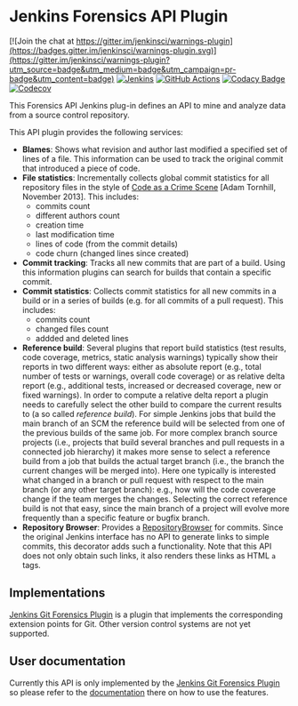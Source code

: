 # Jenkins Forensics API Plugin

[![Join the chat at https://gitter.im/jenkinsci/warnings-plugin](https://badges.gitter.im/jenkinsci/warnings-plugin.svg)](https://gitter.im/jenkinsci/warnings-plugin?utm_source=badge&utm_medium=badge&utm_campaign=pr-badge&utm_content=badge)
[![Jenkins](https://ci.jenkins.io/job/Plugins/job/forensics-api-plugin/job/master/badge/icon?subject=Jenkins%20CI)](https://ci.jenkins.io/job/Plugins/job/forensics-api-plugin/job/master/)
[![GitHub Actions](https://github.com/jenkinsci/forensics-api-plugin/workflows/GitHub%20CI/badge.svg?branch=master)](https://github.com/jenkinsci/forensics-api-plugin/actions)
[![Codacy Badge](https://api.codacy.com/project/badge/Grade/1be7bb5b899446968e411e6e59c8ea6c)](https://www.codacy.com/app/jenkinsci/forensics-api-plugin?utm_source=github.com&amp;utm_medium=referral&amp;utm_content=jenkinsci/forensics-api-plugin&amp;utm_campaign=Badge_Grade)
[![Codecov](https://codecov.io/gh/jenkinsci/forensics-api-plugin/branch/master/graph/badge.svg)](https://codecov.io/gh/jenkinsci/forensics-api-plugin)

This Forensics API Jenkins plug-in defines an API to mine and analyze data from a source control repository. 
 
This API plugin provides the following services:
- **Blames**: Shows what revision and author last modified a specified set of lines of a file. This information can be 
used to track the original commit that introduced a piece of code. 
- **File statistics**: Incrementally collects global commit statistics for all repository files in the style of 
  [Code as a Crime Scene](https://www.adamtornhill.com/articles/crimescene/codeascrimescene.htm) 
  \[Adam Tornhill, November 2013\]. This includes:
  - commits count
  - different authors count
  - creation time
  - last modification time
  - lines of code (from the commit details)
  - code churn (changed lines since created)
- **Commit tracking**: Tracks all new commits that are part of a build. Using this information plugins can search for 
 builds that contain a specific commit. 
- **Commit statistics**: Collects commit statistics for all new commits in a build or in a series of builds (e.g. for 
all commits of a pull request). This includes: 
  - commits count
  - changed files count
  - addded and deleted lines 
- **Reference build**: Several plugins that report build statistics (test results, code coverage, metrics, static 
analysis warnings) typically show their reports in two different ways: either as absolute report 
(e.g., total number of tests or warnings, overall code coverage) or as relative delta report (e.g., additional tests,
increased or decreased coverage, new or fixed warnings). In order to compute a relative delta report a plugin needs 
to carefully select the other build to compare the current results to (a so called *reference build*). 
For simple Jenkins jobs that build the main branch of an SCM the reference build will be selected from one of the 
previous builds of the same job. For more complex branch source projects (i.e., projects that build several branches 
and pull requests in a connected job hierarchy) it makes more sense to select a reference build from a job 
that builds the actual target branch (i.e., the branch the current changes will be merged into). Here one typically is
interested what changed in a branch or pull request with respect to the main branch (or any other 
target branch): e.g., how will the code coverage change if the team merges the changes. Selecting the correct reference
build is not that easy, since the main branch of a project will evolve more frequently than a specific feature or bugfix
branch.    
- **Repository Browser**: Provides a [RepositoryBrowser](https://javadoc.jenkins.io/hudson/scm/RepositoryBrowser.html) 
  for commits. Since the original Jenkins interface has no API to generate links to simple
  commits, this decorator adds such a functionality. Note that this API does not only obtain such links, it also
  renders these links as HTML `a` tags.

## Implementations

[Jenkins Git Forensics Plugin](https://github.com/jenkinsci/git-forensics-plugin) is a plugin that implements the 
corresponding extension points for Git. Other version control systems are not yet supported.  

## User documentation

Currently this API is only implemented by the 
[Jenkins Git Forensics Plugin](https://github.com/jenkinsci/git-forensics-plugin)
so please refer to the [documentation](https://github.com/jenkinsci/git-forensics-plugin/blob/master/README.md)
there on how to use the features. 

